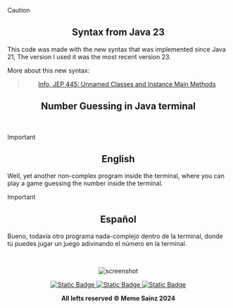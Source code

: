 > [!CAUTION]
>
> <div align="center"> <h2>Syntax from Java 23</h2> </div>
> 
> This code was made with the new syntax that was implemented since Java 21, The version I used it was the most recent version 23.
>
> More about this new syntax:
<div align="center">
  
>  [Info, JEP 445: Unnamed Classes and Instance Main Methods](https://openjdk.org/jeps/445)  </div>
> 

<div align="center">

## Number Guessing in Java terminal  </div>
<br>

> [!IMPORTANT]
>
> <div align="center"> <h2>English</h2> </div>
> 
> Well, yet another non-complex program inside the terminal, where you can play a game guessing the number inside the terminal.
>

> [!IMPORTANT]
>
> <div align="center">  <h2>Español</h2>  </div>
> 
> Bueno, todavía otro programa nada-complejo dentro de la terminal, donde tú puedes jugar un juego adivinando el número en la terminal.
> 

<br>

<div align="center">
  
<!---  Screenshot  --->
![screenshot](https://github.com/user-attachments/assets/b8ea4fae-bfd3-4392-bec3-f814e2317c5b)




</div>

<div align="center"> 
<a target="_blank" href="https://github.com/MemoSainz/Portfolio">
<img alt="Static Badge" src="https://img.shields.io/badge/Portfolio-blue?style=for-the-badge&logo=googlechrome&logoColor=%23f8f8ff&logoSize=auto&label=Memo%27s&labelColor=%23304674&color=%2382C2FF">
</a>
<a target="_blank" href="https://www.youtube.com/@tioalex-px">
<img alt="Static Badge" src="https://img.shields.io/badge/Tech%20Cult-blue?style=for-the-badge&logo=youtube&logoColor=%23f8f8ff&logoSize=30&label=Memo's&labelColor=%23ec8f16&color=%2300a86b">
</a>
<a target="_blank" href="https://github.com/MemoSainz/">
<img alt="Static Badge" src="https://img.shields.io/badge/GitHub-blue?style=for-the-badge&logo=github&logoColor=%23f8f8ff&logoSize=30&label=Memo's&labelColor=slateblue&color=gray">
</a>

<br>


<b> All lefts reserved 	&#169; Memo Sainz 2024 </b>
</div>
